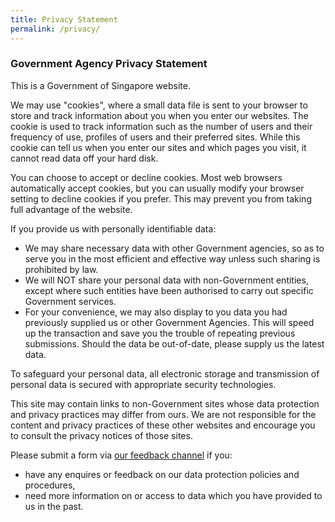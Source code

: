 ```yaml
---
title: Privacy Statement
permalink: /privacy/
---
```


### **Government Agency Privacy Statement**

This is a Government of Singapore website.

We may use "cookies", where a small data file is sent to your browser to store and track information about you when you enter our websites. The cookie is used to track information such as the number of users and their frequency of use, profiles of users and their preferred sites. While this cookie can tell us when you enter our sites and which pages you visit, it cannot read data off your hard disk.

You can choose to accept or decline cookies. Most web browsers automatically accept cookies, but you can usually modify your browser setting to decline cookies if you prefer. This may prevent you from taking full advantage of the website.

If you provide us with personally identifiable data:
- We may share necessary data with other Government agencies, so as to serve you in the most efficient and effective way unless such sharing is prohibited by law.
- We will NOT share your personal data with non-Government entities, except where such entities have been authorised to carry out specific Government services.
- For your convenience, we may also display to you data you had previously supplied us or other Government Agencies. This will speed up the transaction and save you the trouble of repeating previous submissions. Should the data be out-of-date, please supply us the latest data.
    
To safeguard your personal data, all electronic storage and transmission of personal data is secured with appropriate security technologies.

This site may contain links to non-Government sites whose data protection and privacy practices may differ from ours. We are not responsible for the content and privacy practices of these other websites and encourage you to consult the privacy notices of those sites.

Please submit a form via [our feedback channel](pages/privacy.md) if you:
- have any enquires or feedback on our data protection policies and procedures,
- need more information on or access to data which you have provided to us in the past.
